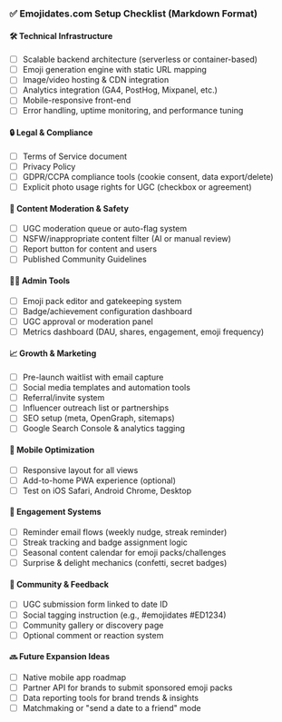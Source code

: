 ### ✅ Emojidates.com Setup Checklist (Markdown Format)

#### 🛠️ Technical Infrastructure

* [ ] Scalable backend architecture (serverless or container-based)
* [ ] Emoji generation engine with static URL mapping
* [ ] Image/video hosting & CDN integration
* [ ] Analytics integration (GA4, PostHog, Mixpanel, etc.)
* [ ] Mobile-responsive front-end
* [ ] Error handling, uptime monitoring, and performance tuning

#### 🔒 Legal & Compliance

* [ ] Terms of Service document
* [ ] Privacy Policy
* [ ] GDPR/CCPA compliance tools (cookie consent, data export/delete)
* [ ] Explicit photo usage rights for UGC (checkbox or agreement)

#### 🧠 Content Moderation & Safety

* [ ] UGC moderation queue or auto-flag system
* [ ] NSFW/inappropriate content filter (AI or manual review)
* [ ] Report button for content and users
* [ ] Published Community Guidelines

#### 👩‍💻 Admin Tools

* [ ] Emoji pack editor and gatekeeping system
* [ ] Badge/achievement configuration dashboard
* [ ] UGC approval or moderation panel
* [ ] Metrics dashboard (DAU, shares, engagement, emoji frequency)

#### 📈 Growth & Marketing

* [ ] Pre-launch waitlist with email capture
* [ ] Social media templates and automation tools
* [ ] Referral/invite system
* [ ] Influencer outreach list or partnerships
* [ ] SEO setup (meta, OpenGraph, sitemaps)
* [ ] Google Search Console & analytics tagging

#### 📲 Mobile Optimization

* [ ] Responsive layout for all views
* [ ] Add-to-home PWA experience (optional)
* [ ] Test on iOS Safari, Android Chrome, Desktop

#### 🔁 Engagement Systems

* [ ] Reminder email flows (weekly nudge, streak reminder)
* [ ] Streak tracking and badge assignment logic
* [ ] Seasonal content calendar for emoji packs/challenges
* [ ] Surprise & delight mechanics (confetti, secret badges)

#### 💬 Community & Feedback

* [ ] UGC submission form linked to date ID
* [ ] Social tagging instruction (e.g., #emojidates #ED1234)
* [ ] Community gallery or discovery page
* [ ] Optional comment or reaction system

#### 🔜 Future Expansion Ideas

* [ ] Native mobile app roadmap
* [ ] Partner API for brands to submit sponsored emoji packs
* [ ] Data reporting tools for brand trends & insights
* [ ] Matchmaking or "send a date to a friend" mode
